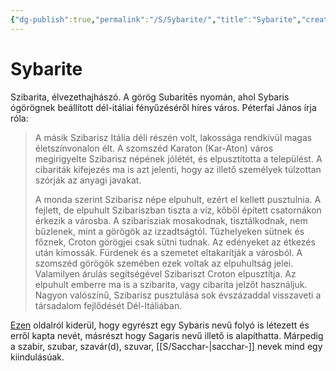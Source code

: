 ```yaml
---
{"dg-publish":true,"permalink":"/S/Sybarite/","title":"Sybarite","created":"2024-02-10T00:48","updated":"2024-10-26T00:25"}
---
```



# Sybarite

Szibarita, élvezethajhászó. A görög Subaritēs nyomán, ahol Sybaris ógörögnek beállított dél-itáliai fényűzéséről híres város. Péterfai János írja róla:  
> A másik Szibarisz Itália déli részén volt, lakossága rendkívül magas életszínvonalon élt. A szomszéd Karaton (Kar-Aton) város megirigyelte Szibarisz népének jólétét, és elpusztította a települést. A cibariták kifejezés ma is azt jelenti, hogy az illető személyek túlzottan szórják az anyagi javakat.  
> 
> A monda szerint Szibarisz népe elpuhult, ezért el kellett pusztulnia. A fejlett, de elpuhult Szibariszban tiszta a víz, kőből épített csatornákon érkezik a városba. A szibarisziak mosakodnak, tisztálkodnak, nem bűzlenek, mint a görögök az izzadtságtól. Tűzhelyeken sütnek és főznek, Croton görögjei csak sütni tudnak. Az edényeket az étkezés után kimossák. Fürdenek és a szemetet eltakarítják a városból. A szomszéd görögök szemében ezek voltak az elpuhultság jelei. Valamilyen árulás segítségével Szibariszt Croton elpusztítja. Az elpuhult emberre ma is a szibarita, vagy cibarita jelzőt használjuk. Nagyon valószínű, Szibarisz pusztulása sok évszázaddal visszaveti a társadalom fejlődését Dél-Itáliában.  

[Ezen](https://en.wikipedia.org/wiki/Sybaris) oldalról kiderül, hogy egyrészt egy Sybaris nevű folyó is létezett és erről kapta nevét, másrészt hogy Sagaris nevű illető is alapíthatta. Márpedig a szabir, szubar, szavár(d), szuvar, [[S/Sacchar-\|sacchar-]] nevek mind egy kiindulásúak.  